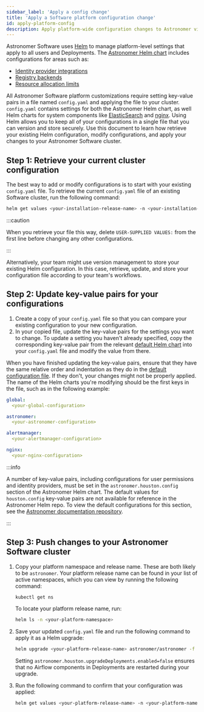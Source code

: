 ```yaml
---
sidebar_label: 'Apply a config change'
title: 'Apply a Software platform configuration change'
id: apply-platform-config
description: Apply platform-wide configuration changes to Astronomer via Helm.
---
```


Astronomer Software uses [Helm](https://helm.sh/) to manage platform-level settings that apply to all users and Deployments. The [Astronomer Helm chart](https://github.com/astronomer/astronomer/blob/master/values.yaml) includes configurations for areas such as:

- [Identity provider integrations](integrate-auth-system.md)
- [Registry backends](registry-backend.md)
- [Resource allocation limits](configure-platform-resources.md)

All Astronomer Software platform customizations require setting key-value pairs in a file named `config.yaml` and applying the file to your cluster. `config.yaml` contains settings for both the Astronomer Helm chart, as well Helm charts for system components like [ElasticSearch](https://github.com/astronomer/astronomer/blob/master/charts/elasticsearch/values.yaml) and [nginx](https://github.com/astronomer/astronomer/blob/master/charts/nginx/values.yaml). Using Helm allows you to keep all of your configurations in a single file that you can version and store securely. Use this document to learn how retrieve your existing Helm configuration, modify configurations, and apply your changes to your Astronomer Software cluster.

## Step 1: Retrieve your current cluster configuration

The best way to add or modify configurations is to start with your existing `config.yaml` file. To retrieve the current `config.yaml` file of an existing Software cluster, run the following command:

```sh
helm get values <your-installation-release-name> -n <your-installation-namespace> > config.yaml
```

:::caution

When you retrieve your file this way, delete `USER-SUPPLIED VALUES:` from the first line before changing any other configurations.

:::

Alternatively, your team might use version management to store your existing Helm configuration. In this case, retrieve, update, and store your configuration file according to your team's workflows.

## Step 2: Update key-value pairs for your configurations

<!--- Version-specific -->

1. Create a copy of your `config.yaml` file so that you can compare your existing configuration to your new configuration. 
2. In your copied file, update the key-value pairs for the settings you want to change. To update a setting you haven't already specified, copy the corresponding key-value pair from the relevant [default Helm chart](https://github.com/astronomer/astronomer/tree/master/charts) into your `config.yaml` file and modify the value from there.

When you have finished updating the key-value pairs, ensure that they have the same relative order and indentation as they do in the [default configuration file](https://github.com/astronomer/astronomer/blob/master/values.yaml). If they don't, your changes might not be properly applied. The name of the Helm charts you're modifying should be the first keys in the file, such as in the following example:
 
```yaml
global:
  <your-global-configuration>

astronomer:
  <your-astronomer-configuration>

alertmanager:
  <your-alertmanager-configuration>

nginx:
  <your-nginx-configuration>
```

:::info 

A number of key-value pairs, including configurations for user permissions and identity providers, must be set in the `astronomer.houston.config` section of the Astronomer Helm chart. The default values for `houston.config` key-value pairs are not available for reference in the Astronomer Helm repo. To view the default configurations for this section, see the [Astronomer documentation repository](https://github.com/astronomer/docs/blob/main/software_configs/0.33/default.yaml).

:::

## Step 3: Push changes to your Astronomer Software cluster

1. Copy your platform namespace and release name. These are both likely to be `astronomer`. Your platform release name can be found in your list of active namespaces, which you can view by running the following command:

    ```zsh
    kubectl get ns
    ```

    To locate your platform release name, run:

    ```zsh
    helm ls -n <your-platform-namespace>
    ```

2. Save your updated `config.yaml` file and run the following command to apply it as a Helm upgrade:

    ```zsh
    helm upgrade <your-platform-release-name> astronomer/astronomer -f <your-updated-config-yaml-file> -n <your-platform-namespace> --set astronomer.houston.upgradeDeployments.enabled=false
    ```

    Setting `astronomer.houston.upgradeDeployments.enabled=false` ensures that no Airflow components in Deployments are restarted during your upgrade.

3. Run the following command to confirm that your configuration was applied:

    ```zsh
    helm get values <your-platform-release-name> -n <your-platform-namespace>
    ```
